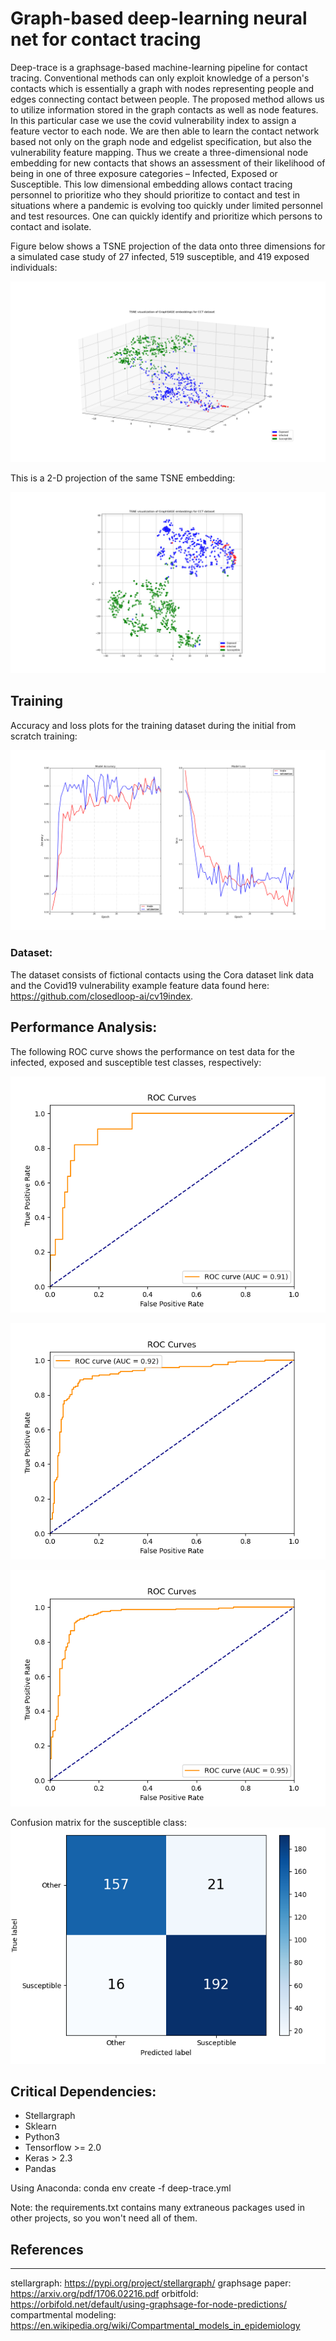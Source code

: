 

[image_1]: ./images/acc_loss_from_scratch_adam.png
[image_2]: ./images/tsne_projection.png
[image_3]: ./images/cct_embedding2.png
[image_4]: ./images/roc_curve_Infected.png
[image_5]: ./images/roc_curve_Exposed.png
[image_6]: ./images/roc_curve_Susceptible.png
[image_7]: ./images/confusion_matrix_Susceptible.png

# Graph-based deep-learning neural net for contact tracing

Deep-trace is a graphsage-based machine-learning pipeline for contact tracing. Conventional methods can only exploit knowledge of a person's contacts which is essentially a graph with nodes representing people and edges connecting contact between people. The proposed method allows us to utilize information stored in the graph contacts as well as node features. In this particular case we use the covid vulnerability index to assign a feature vector to each node. We are then able to learn the contact network based not only on the graph node and edgelist specification, but also the vulnerability feature mapping. Thus we create a three-dimensional node embedding for new contacts that shows an assessment of their likelihood of being in one of three exposure categories – Infected, Exposed or Susceptible. This low dimensional embedding allows contact tracing personnel to prioritize who they should prioritize to contact and test in situations where a pandemic is evolving too quickly under limited personnel and test resources. One can quickly identify and prioritize which persons to contact and isolate.
<br />

Figure below shows a TSNE projection of the data onto three dimensions for a simulated case study of 27 infected, 519 susceptible, and 419 exposed individuals:

![alt text][image_2]

This is a 2-D projection of the same TSNE embedding:

![alt text][image_3]

## Training 

Accuracy and loss plots for the training dataset during the initial from scratch training:

![alt text][image_1]

### Dataset:

The dataset consists of fictional contacts using the Cora dataset link data and the Covid19 vulnerability example feature data found here: https://github.com/closedloop-ai/cv19index.

## Performance Analysis:

The following ROC curve shows the performance on test data for the infected, exposed and susceptible test classes, respectively:

![alt text][image_4]

![alt text][image_5]

![alt text][image_6]

Confusion matrix for the susceptible class:
![alt text][image_7]

## Critical Dependencies:

* Stellargraph
* Sklearn
* Python3
* Tensorflow  >= 2.0
* Keras > 2.3
* Pandas

Using Anaconda:
conda env create -f deep-trace.yml

Note: the requirements.txt contains many extraneous packages used in other projects, so you won't need all of them.

## References

***

stellargraph: https://pypi.org/project/stellargraph/
graphsage paper: https://arxiv.org/pdf/1706.02216.pdf
orbitfold: https://orbifold.net/default/using-graphsage-for-node-predictions/
compartmental modeling: https://en.wikipedia.org/wiki/Compartmental_models_in_epidemiology 

